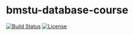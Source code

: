 # bmstu-database-course
[![Build Status](https://app.travis-ci.com/NikitaBurtelov/bmstu-database-course.svg?branch=master)](https://travis-ci.org/NikitaBurtelov/bmstu-database-course)  [![License](https://img.shields.io/badge/License-Apache%202.0-blue.svg)](https://opensource.org/licenses/Apache-2.0)

